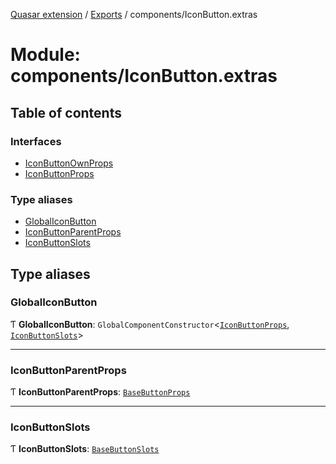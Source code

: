 [Quasar extension](../index.md) / [Exports](../modules.md) / components/IconButton.extras

# Module: components/IconButton.extras

## Table of contents

### Interfaces

- [IconButtonOwnProps](../interfaces/components_IconButton_extras.IconButtonOwnProps.md)
- [IconButtonProps](../interfaces/components_IconButton_extras.IconButtonProps.md)

### Type aliases

- [GlobalIconButton](components_IconButton_extras.md#globaliconbutton)
- [IconButtonParentProps](components_IconButton_extras.md#iconbuttonparentprops)
- [IconButtonSlots](components_IconButton_extras.md#iconbuttonslots)

## Type aliases

### GlobalIconButton

Ƭ **GlobalIconButton**: `GlobalComponentConstructor`<[`IconButtonProps`](../interfaces/components_IconButton_extras.IconButtonProps.md), [`IconButtonSlots`](components_IconButton_extras.md#iconbuttonslots)\>

___

### IconButtonParentProps

Ƭ **IconButtonParentProps**: [`BaseButtonProps`](../interfaces/components_BaseButton_extras.BaseButtonProps.md)

___

### IconButtonSlots

Ƭ **IconButtonSlots**: [`BaseButtonSlots`](components_BaseButton_extras.md#basebuttonslots)
